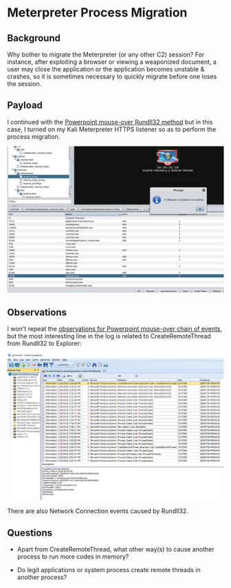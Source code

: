 # Meterpreter Process Migration
## Background
Why bother to migrate the Meterpreter (or any other C2) session? For instance, after exploiting a browser or viewing a weaponized document, a user may close the application or the application becomes unstable & crashes, so it is sometimes necessary to quickly migrate before one loses the session.

## Payload
I continued with the [Powerpoint mouse-over Rundll32 method](https://github.com/jymcheong/SysmonResources/tree/master/6.%20Sample%20Data/stage%202%20(Get%20In)/2.%20run%20payloads/(Type%202)%20Abuse%20MS%20PPT%20Mouse-over%20Action) but in this case, I turned on my Kali Meterpreter HTTPS listener so as to perform the process migration.

![](img/armitage.png)

## Observations
I won't repeat the [observations for Powerpoint mouse-over chain of events](https://github.com/jymcheong/SysmonResources/tree/master/6.%20Sample%20Data/stage%202%20(Get%20In)/2.%20run%20payloads/(Type%202)%20Abuse%20MS%20PPT%20Mouse-over%20Action#observations), but the most interesting line in the log is related to CreateRemoteThread from Rundll32 to Explorer:

![](img/migrate.png) 

There are also Network Connection events caused by Rundll32.

## Questions

* Apart from CreateRemoteThread, what other way(s) to cause another process to run more codes in memory?

* Do legit applications or system process create remote threads in another process?
